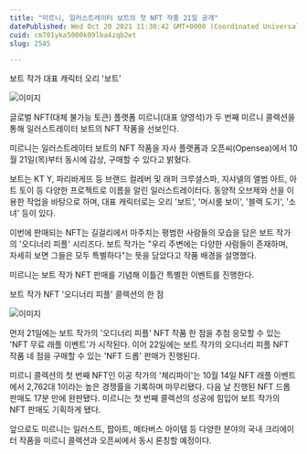 ```yaml
---
title: "미르니, 일러스트레이터 보트의 첫 NFT 작품 21일 공개"
datePublished: Wed Oct 20 2021 11:30:42 GMT+0000 (Coordinated Universal Time)
cuid: cm701yka5000k09lba4zqb2et
slug: 2545

---
```



보트 작가 대표 캐릭터 오리 '보트'

![이미지](https://cdn.hashnode.com/res/hashnode/image/upload/v1739252374223/7127cd8e-6447-449d-ac88-86c9c4b2952a.jpeg)

글로벌 NFT(대체 불가능 토큰) 플랫폼 미르니(대표 양영석)가 두 번째 미르니 콜렉션을 통해 일러스트레이터 보트의 NFT 작품을 선보인다.

미르니는 일러스트레이터 보트의 NFT 작품을 자사 플랫폼과 오픈씨(Opensea)에서 10월 21일(목)부터 동시에 감상, 구매할 수 있다고 밝혔다.

보트는 KT Y, 파리바게뜨 등 브랜드 컬레버 및 래퍼 크루셜스파, 지샤넬의 앨범 아트, 아트 토이 등 다양한 프로젝트로 이름을 알린 일러스트레이터다. 동양적 오브제와 선을 이용한 작업을 바탕으로 하며, 대표 캐릭터로는 오리 '보트', '머시룸 보이', '블랙 도기', '소녀' 등이 있다.

이번에 판매되는 NFT는 길걸리에서 마주치는 평범한 사람들의 모습을 담은 보트 작가의 '오디너리 피플' 시리즈다. 보트 작가는 "우리 주변에는 다양한 사람들이 존재하며, 자세히 보면 그들은 모두 특별하다"는 뜻을 담았다고 작품 배경을 설명했다.

미르니는 보트 작가 NFT 판매를 기념해 이틀간 특별한 이벤트를 진행한다.

보트 작가 NFT '오디너리 피플' 콜렉션의 한 점

![이미지](https://cdn.hashnode.com/res/hashnode/image/upload/v1739252376852/7e30cab6-7f40-43d3-8cfb-2da1d0dbc027.jpeg)

먼저 21일에는 보트 작가의 '오디너리 피플' NFT 작품 한 점을 추첨 응모할 수 있는 'NFT 무료 래플 이벤트'가 시작된다. 이어 22일에는 보트 작가의 오디너리 피플 NFT 작품 네 점을 구매할 수 있는 'NFT 드롭' 판매가 진행된다.

미르니 콜렉션의 첫 번째 NFT인 이공 작가의 '체리파이'는 10월 14일 NFT 래플 이벤트에서 2,762대 1이라는 높은 경쟁률을 기록하며 마무리됐다. 다음 날 진행된 NFT 드롭 판매도 17분 만에 완판됐다. 미르니는 첫 번째 콜렉션의 성공에 힘입어 보트 작가의 NFT 판매도 기획하게 됐다.

앞으로도 미르니는 일러스트, 팝아트, 메타버스 아이템 등 다양한 분야의 국내 크리에이터 작품을 미르니 콜렉션과 오픈씨에서 동시 론칭할 예정이다.